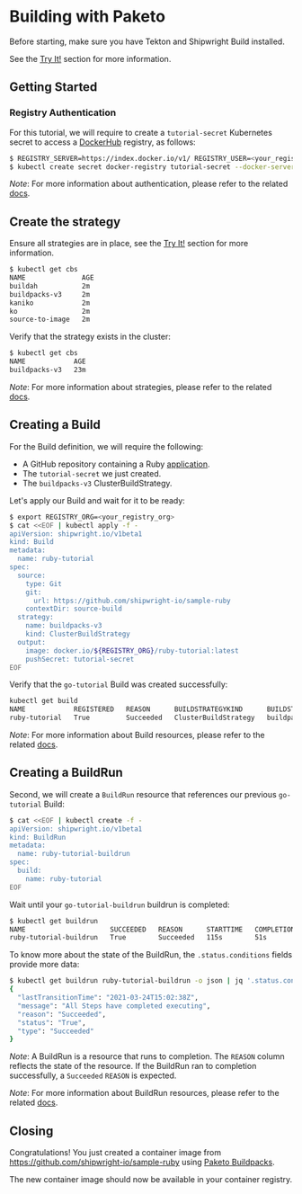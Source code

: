 <!--
Copyright The Shipwright Contributors

SPDX-License-Identifier: Apache-2.0
-->

# Building with Paketo

Before starting, make sure you have Tekton and Shipwright Build installed.

See the [Try It!](../../README.md#try-it) section for more information.

## Getting Started

### Registry Authentication

For this tutorial, we will require to create a `tutorial-secret` Kubernetes secret to access a [DockerHub](https://hub.docker.com/) registry, as follows:

```sh
$ REGISTRY_SERVER=https://index.docker.io/v1/ REGISTRY_USER=<your_registry_user> REGISTRY_PASSWORD=<your_registry_password>
$ kubectl create secret docker-registry tutorial-secret --docker-server=$REGISTRY_SERVER --docker-username=$REGISTRY_USER --docker-password=$REGISTRY_PASSWORD  --docker-email=me@here.com
```

_Note_: For more information about authentication, please refer to the related [docs](../development/authentication.md).

## Create the strategy

Ensure all strategies are in place, see the [Try It!](../../README.md#try-it) section for more information.

```sh
$ kubectl get cbs
NAME              AGE
buildah           2m
buildpacks-v3     2m
kaniko            2m
ko                2m
source-to-image   2m
```

Verify that the strategy exists in the cluster:

```sh
$ kubectl get cbs
NAME            AGE
buildpacks-v3   23m
```

_Note_: For more information about strategies, please refer to the related [docs](../buildstrategies.md).

## Creating a Build

For the Build definition, we will require the following:

- A GitHub repository containing a Ruby [application](https://github.com/shipwright-io/sample-ruby).
- The `tutorial-secret` we just created.
- The `buildpacks-v3` ClusterBuildStrategy.

Let's apply our Build and wait for it to be ready:

```bash
$ export REGISTRY_ORG=<your_registry_org>
$ cat <<EOF | kubectl apply -f -
apiVersion: shipwright.io/v1beta1
kind: Build
metadata:
  name: ruby-tutorial
spec:
  source:
    type: Git
    git:
      url: https://github.com/shipwright-io/sample-ruby
    contextDir: source-build
  strategy:
    name: buildpacks-v3
    kind: ClusterBuildStrategy
  output:
    image: docker.io/${REGISTRY_ORG}/ruby-tutorial:latest
    pushSecret: tutorial-secret
EOF
```

Verify that the `go-tutorial` Build was created successfully:

```sh
kubectl get build
NAME            REGISTERED   REASON      BUILDSTRATEGYKIND      BUILDSTRATEGYNAME   CREATIONTIME
ruby-tutorial   True         Succeeded   ClusterBuildStrategy   buildpacks-v3       22s
```

_Note_: For more information about Build resources, please refer to the related [docs](../build.md).

## Creating a BuildRun

Second, we will create a `BuildRun` resource that references our previous `go-tutorial` Build:

```sh
$ cat <<EOF | kubectl create -f -
apiVersion: shipwright.io/v1beta1
kind: BuildRun
metadata:
  name: ruby-tutorial-buildrun
spec:
  build:
    name: ruby-tutorial
EOF
```

Wait until your `go-tutorial-buildrun` buildrun is completed:

```sh
$ kubectl get buildrun
NAME                     SUCCEEDED   REASON      STARTTIME   COMPLETIONTIME
ruby-tutorial-buildrun   True        Succeeded   115s        51s
```

To know more about the state of the BuildRun, the `.status.conditions` fields provide more data:

```sh
$ kubectl get buildrun ruby-tutorial-buildrun -o json | jq '.status.conditions[]'
{
  "lastTransitionTime": "2021-03-24T15:02:38Z",
  "message": "All Steps have completed executing",
  "reason": "Succeeded",
  "status": "True",
  "type": "Succeeded"
}
```

_Note_: A BuildRun is a resource that runs to completion. The `REASON` column reflects the state of the resource. If the BuildRun ran to completion successfully,
a `Succeeded` `REASON` is expected.

_Note_: For more information about BuildRun resources, please refer to the related [docs](../buildrun.md).

## Closing

Congratulations! You just created a container image from https://github.com/shipwright-io/sample-ruby using [Paketo Buildpacks](https://paketo.io/).

The new container image should now be available in your container registry.
